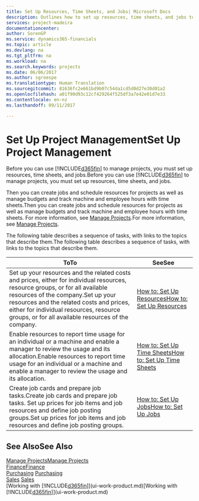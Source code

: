 ```yaml
---
title: Set Up Resources, Time Sheets, and Jobs| Microsoft Docs
description: Outlines how to set up resources, time sheets, and jobs to manage projects.
services: project-madeira
documentationcenter: 
author: SorenGP
ms.service: dynamics365-financials
ms.topic: article
ms.devlang: na
ms.tgt_pltfrm: na
ms.workload: na
ms.search.keywords: projects
ms.date: 06/06/2017
ms.author: sgroespe
ms.translationtype: Human Translation
ms.sourcegitcommit: 81636fc2e661bd9b07c54da1cd5d0d27e30d01a2
ms.openlocfilehash: a01f90d93c12cf429264f525df3a7e42e01d7e33
ms.contentlocale: en-nz
ms.lasthandoff: 09/11/2017

---
```

# <a name="set-up-project-management"></a><span data-ttu-id="4ee90-103">Set Up Project Management</span><span class="sxs-lookup"><span data-stu-id="4ee90-103">Set Up Project Management</span></span>
<span data-ttu-id="4ee90-104">Before you can use [!INCLUDE[d365fin](includes/d365fin_md.md)] to manage projects, you must set up resources, time sheets, and jobs.</span><span class="sxs-lookup"><span data-stu-id="4ee90-104">Before you can use [!INCLUDE[d365fin](includes/d365fin_md.md)] to manage projects, you must set up resources, time sheets, and jobs.</span></span>

<span data-ttu-id="4ee90-105">Then you can create jobs and schedule resources for projects as well as manage budgets and track machine and employee hours with time sheets.</span><span class="sxs-lookup"><span data-stu-id="4ee90-105">Then you can create jobs and schedule resources for projects as well as manage budgets and track machine and employee hours with time sheets.</span></span> <span data-ttu-id="4ee90-106">For more information, see [Manage Projects](projects-manage-projects.md).</span><span class="sxs-lookup"><span data-stu-id="4ee90-106">For more information, see [Manage Projects](projects-manage-projects.md).</span></span>  

<span data-ttu-id="4ee90-107">The following table describes a sequence of tasks, with links to the topics that describe them.</span><span class="sxs-lookup"><span data-stu-id="4ee90-107">The following table describes a sequence of tasks, with links to the topics that describe them.</span></span>

| <span data-ttu-id="4ee90-108">To</span><span class="sxs-lookup"><span data-stu-id="4ee90-108">To</span></span> | <span data-ttu-id="4ee90-109">See</span><span class="sxs-lookup"><span data-stu-id="4ee90-109">See</span></span> |
| --- | --- |
| <span data-ttu-id="4ee90-110">Set up your resources and the related costs and prices, either for individual resources, resource groups, or for all available resources of the company.</span><span class="sxs-lookup"><span data-stu-id="4ee90-110">Set up your resources and the related costs and prices, either for individual resources, resource groups, or for all available resources of the company.</span></span> |[<span data-ttu-id="4ee90-111">How to: Set Up Resources</span><span class="sxs-lookup"><span data-stu-id="4ee90-111">How to: Set Up Resources</span></span>](projects-how-setup-resources.md) |
| <span data-ttu-id="4ee90-112">Enable resources to report time usage for an individual or a machine and enable a manager to review the usage and its allocation.</span><span class="sxs-lookup"><span data-stu-id="4ee90-112">Enable resources to report time usage for an individual or a machine and enable a manager to review the usage and its allocation.</span></span> |[<span data-ttu-id="4ee90-113">How to: Set Up Time Sheets</span><span class="sxs-lookup"><span data-stu-id="4ee90-113">How to: Set Up Time Sheets</span></span>](projects-how-setup-time-sheets.md) |
| <span data-ttu-id="4ee90-114">Create job cards and prepare job tasks.</span><span class="sxs-lookup"><span data-stu-id="4ee90-114">Create job cards and prepare job tasks.</span></span> <span data-ttu-id="4ee90-115">Set up prices for job items and job resources and define job posting groups.</span><span class="sxs-lookup"><span data-stu-id="4ee90-115">Set up prices for job items and job resources and define job posting groups.</span></span> |[<span data-ttu-id="4ee90-116">How to: Set Up Jobs</span><span class="sxs-lookup"><span data-stu-id="4ee90-116">How to: Set Up Jobs</span></span>](projects-how-setup-jobs.md) |

## <a name="see-also"></a><span data-ttu-id="4ee90-117">See Also</span><span class="sxs-lookup"><span data-stu-id="4ee90-117">See Also</span></span>
[<span data-ttu-id="4ee90-118">Manage Projects</span><span class="sxs-lookup"><span data-stu-id="4ee90-118">Manage Projects</span></span>](projects-manage-projects.md)  
[<span data-ttu-id="4ee90-119">Finance</span><span class="sxs-lookup"><span data-stu-id="4ee90-119">Finance</span></span>](finance.md)  
<span data-ttu-id="4ee90-120">[Purchasing](purchasing-manage-purchasing.md)       </span><span class="sxs-lookup"><span data-stu-id="4ee90-120">[Purchasing](purchasing-manage-purchasing.md)       </span></span>  
<span data-ttu-id="4ee90-121">[Sales](sales-manage-sales.md)   </span><span class="sxs-lookup"><span data-stu-id="4ee90-121">[Sales](sales-manage-sales.md)   </span></span>  
<span data-ttu-id="4ee90-122">[Working with [!INCLUDE[d365fin](includes/d365fin_md.md)]](ui-work-product.md)</span><span class="sxs-lookup"><span data-stu-id="4ee90-122">[Working with [!INCLUDE[d365fin](includes/d365fin_md.md)]](ui-work-product.md)</span></span>  

